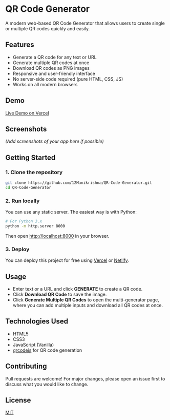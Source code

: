 # QR Code Generator

A modern web-based QR Code Generator that allows users to create single or multiple QR codes quickly and easily.

## Features

- Generate a QR code for any text or URL
- Generate multiple QR codes at once
- Download QR codes as PNG images
- Responsive and user-friendly interface
- No server-side code required (pure HTML, CSS, JS)
- Works on all modern browsers

## Demo

[Live Demo on Vercel](https://qr-code-generator-kvbp6rzv8-manikrishnas-projects-7671a59f.vercel.app)

## Screenshots

*(Add screenshots of your app here if possible)*

## Getting Started

### 1. Clone the repository

```bash
git clone https://github.com/12Manikrishna/QR-Code-Generator.git
cd QR-Code-Generator
```

### 2. Run locally

You can use any static server. The easiest way is with Python:

```bash
# For Python 3.x
python -m http.server 8000
```

Then open [http://localhost:8000](http://localhost:8000) in your browser.

### 3. Deploy

You can deploy this project for free using [Vercel](https://vercel.com/) or [Netlify](https://www.netlify.com/).

## Usage

- Enter text or a URL and click **GENERATE** to create a QR code.
- Click **Download QR Code** to save the image.
- Click **Generate Multiple QR Codes** to open the multi-generator page, where you can add multiple inputs and download all QR codes at once.

## Technologies Used

- HTML5
- CSS3
- JavaScript (Vanilla)
- [qrcodejs](https://github.com/davidshimjs/qrcodejs) for QR code generation

## Contributing

Pull requests are welcome! For major changes, please open an issue first to discuss what you would like to change.

## License

[MIT](LICENSE)
